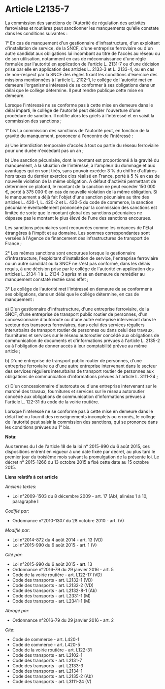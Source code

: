 # Article L2135-7

La commission des sanctions de l'Autorité de régulation des activités ferroviaires et routières peut sanctionner les
manquements qu'elle constate dans les conditions suivantes : 

1° En cas de manquement d'un gestionnaire d'infrastructure, d'un exploitant d'installation de service, de la SNCF, d'une
entreprise ferroviaire ou d'un autre candidat aux obligations lui incombant au titre de l'accès au réseau ou de son
utilisation, notamment en cas de méconnaissance d'une règle formulée par l'autorité en application de l'article L. 2131-7 ou
d'une décision prise par elle en application des articles L. 2133-3 et L. 2133-4, ou en cas de non-respect par la SNCF des
règles fixant les conditions d'exercice des missions mentionnées à l'article L. 2102-1, le collège de l'autorité met en
demeure l'organisme intéressé de se conformer à ses obligations dans un délai que le collège détermine. Il peut rendre
publique cette mise en demeure. 

Lorsque l'intéressé ne se conforme pas à cette mise en demeure dans le délai imparti, le collège de l'autorité peut décider
l'ouverture d'une procédure de sanction. Il notifie alors les griefs à l'intéressé et en saisit la commission des
sanctions ; 

1° bis La commission des sanctions de l'autorité peut, en fonction de la gravité du manquement, prononcer à l'encontre de
l'intéressé : 

a) Une interdiction temporaire d'accès à tout ou partie du réseau ferroviaire pour une durée n'excédant pas un an ; 

b) Une sanction pécuniaire, dont le montant est proportionné à la gravité du manquement, à la situation de l'intéressé, à
l'ampleur du dommage et aux avantages qui en sont tirés, sans pouvoir excéder 3 % du chiffre d'affaires hors taxes du dernier
exercice clos réalisé en France, porté à 5 % en cas de nouvelle violation de la même obligation. A défaut d'activité
permettant de déterminer ce plafond, le montant de la sanction ne peut excéder 150 000 €, porté à 375 000 € en cas de
nouvelle violation de la même obligation. Si le manquement a déjà fait l'objet d'une sanction pécuniaire au titre des
articles L. 420-1, L. 420-2 et L. 420-5 du code de commerce, la sanction pécuniaire éventuellement prononcée par la
commission des sanctions est limitée de sorte que le montant global des sanctions pécuniaires ne dépasse pas le montant le
plus élevé de l'une des sanctions encourues. 

Les sanctions pécuniaires sont recouvrées comme les créances de l'Etat étrangères à l'impôt et au domaine. Les sommes
correspondantes sont versées à l'Agence de financement des infrastructures de transport de France ; 

2° Les mêmes sanctions sont encourues lorsque le gestionnaire d'infrastructure, l'exploitant d'installation de service,
l'entreprise ferroviaire ou un autre candidat ou la SNCF ne s'est pas conformé, dans les délais requis, à une décision prise
par le collège de l'autorité en application des articles L. 2134-1 à L. 2134-3 après mise en demeure de remédier au
manquement constaté restée sans effet ; 

3° Le collège de l'autorité met l'intéressé en demeure de se conformer à ses obligations, dans un délai que le collège
détermine, en cas de manquement : 

a) D'un gestionnaire d'infrastructure, d'une entreprise ferroviaire, de la SNCF, d'une entreprise de transport public routier
de personnes, d'un concessionnaire d'autoroute ou d'une autre entreprise intervenant dans le secteur des transports
ferroviaires, dans celui des services réguliers interurbains de transport routier de personnes ou dans celui des travaux,
fournitures et services sur le réseau autoroutier concédé aux obligations de communication de documents et d'informations
prévues à l'article L. 2135-2 ou à l'obligation de donner accès à leur comptabilité prévue au même article ; 

b) D'une entreprise de transport public routier de personnes, d'une entreprise ferroviaire ou d'une autre entreprise
intervenant dans le secteur des services réguliers interurbains de transport routier de personnes aux obligations de
communication d'informations prévues à l'article L. 3111-24 ; 

c) D'un concessionnaire d'autoroute ou d'une entreprise intervenant sur le marché des travaux, fournitures et services sur le
réseau autoroutier concédé aux obligations de communication d'informations prévues à l'article L. 122-31 du code de la voirie
routière. 

Lorsque l'intéressé ne se conforme pas à cette mise en demeure dans le délai fixé ou fournit des renseignements incomplets ou
erronés, le collège de l'autorité peut saisir la commission des sanctions, qui se prononce dans les conditions prévues au 1°
bis.

**Nota:**

Aux termes du I de l'article 18 de la loi n° 2015-990 du 6 août 2015, ces dispositions entrent en vigueur à une date fixée
par décret, au plus tard le premier jour du troisième mois suivant la promulgation de la présente loi. Le décret n° 2015-1266
du 13 octobre 2015 a fixé cette date au 15 octobre 2015.

**Liens relatifs à cet article**

_Anciens textes_:

  - Loi n°2009-1503 du 8 décembre 2009 - art. 17 (Ab), alinéas 1 à 10, paragraphe I

_Codifié par_:

  - Ordonnance n°2010-1307 du 28 octobre 2010 - art. (V)

_Modifié par_:

  - Loi n°2014-872 du 4 août 2014 - art. 13 (VD)
  - Loi n°2015-990 du 6 août 2015 - art. 1 (V)

_Cité par_:

  - Loi n°2015-990 du 6 août 2015 - art. 13
  - Ordonnance n°2016-79 du 29 janvier 2016 - art. 5
  - Code de la voirie routière - art. L122-17 (VD)
  - Code des transports - art. L2132-1 (VD)
  - Code des transports - art. L2132-2 (VD)
  - Code des transports - art. L2132-8-1 (Ab)
  - Code des transports - art. L2331-1 (M)
  - Code des transports - art. L2341-1 (M)

_Abrogé par_:

  - Ordonnance n°2016-79 du 29 janvier 2016 - art. 2

_Cite_:

  - Code de commerce - art. L420-1
  - Code de commerce - art. L420-5
  - Code de la voirie routière - art. L122-31
  - Code des transports - art. L2102-1
  - Code des transports - art. L2131-7
  - Code des transports - art. L2133-3
  - Code des transports - art. L2134-1
  - Code des transports - art. L2135-2 (Ab)
  - Code des transports - art. L3111-24 (V)
